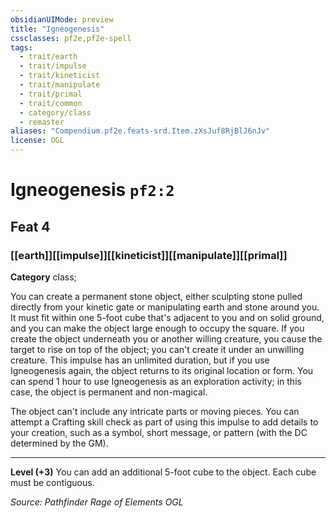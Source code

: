 ```yaml
---
obsidianUIMode: preview
title: "Igneogenesis"
cssclasses: pf2e,pf2e-spell
tags:
  - trait/earth
  - trait/impulse
  - trait/kineticist
  - trait/manipulate
  - trait/primal
  - trait/common
  - category/class
  - remaster
aliases: "Compendium.pf2e.feats-srd.Item.zXsJuf8RjBlJ6nJv"
license: OGL
---
```

# Igneogenesis `pf2:2`
## Feat 4
### [[earth]][[impulse]][[kineticist]][[manipulate]][[primal]]

**Category** class; 




You can create a permanent stone object, either sculpting stone pulled directly from your kinetic gate or manipulating earth and stone around you. It must fit within one 5-foot cube that's adjacent to you and on solid ground, and you can make the object large enough to occupy the square. If you create the object underneath you or another willing creature, you cause the target to rise on top of the object; you can't create it under an unwilling creature. This impulse has an unlimited duration, but if you use Igneogenesis again, the object returns to its original location or form. You can spend 1 hour to use Igneogenesis as an exploration activity; in this case, the object is permanent and non-magical.

The object can't include any intricate parts or moving pieces. You can attempt a Crafting skill check as part of using this impulse to add details to your creation, such as a symbol, short message, or pattern (with the DC determined by the GM).

* * *

**Level (+3)** You can add an additional 5-foot cube to the object. Each cube must be contiguous.

*Source: Pathfinder Rage of Elements*
*OGL*